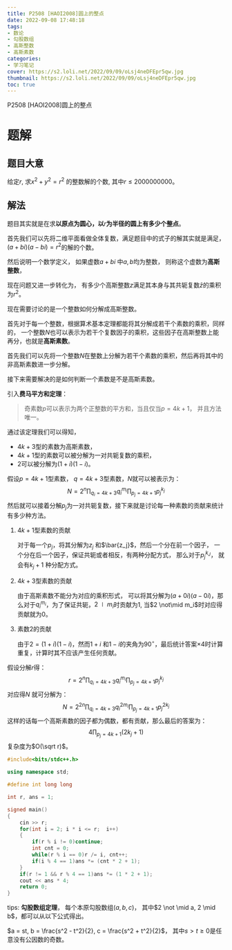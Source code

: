 ```yaml
---
title: P2508 [HAOI2008]圆上的整点
date: 2022-09-08 17:48:18
tags:
- 数论
- 勾股数组
- 高斯整数
- 高斯素数
categories:
- 学习笔记
cover: https://s2.loli.net/2022/09/09/oLsj4neDFEpr5qw.jpg
thumbnail: https://s2.loli.net/2022/09/09/oLsj4neDFEpr5qw.jpg
toc: true
---
```



P2508 [HAOI2008]圆上的整点


<!-- more -->

# 题解

## 题目大意

给定$r$, 求$x^2 + y^2 = r^2$ 的整数解的个数, 其中$r \le 2000000000$。

## 解法

题目其实就是在求**以原点为圆心，以**$r$**为半径的圆上有多少个整点**。

首先我们可以先将二维平面看做全体复数，满足题目中的式子的解其实就是满足，$(a + bi)(a - bi) = r^2$的解的个数。

然后说明一个数学定义， 如果虚数$a + bi$ 中$a, b$均为整数， 则称这个虚数为**高斯整数**，

现在问题又进一步转化为， 有多少个高斯整数$z$满足其本身与其共轭复数$\bar{z}$的乘积为$r ^ 2$。

现在需要讨论的是一个整数如何分解成高斯整数。

首先对于每一个整数，根据算术基本定理都能将其分解成若干个素数的乘积，同样的， 一个整数$N$也可以表示为若干个复数因子的乘积，这些因子在高斯整数上能再分，也就是**高斯素数**。

首先我们可以先将一个整数$N$在整数上分解为若干个素数的乘积，然后再将其中的非高斯素数进一步分解。

接下来需要解决的是如何判断一个素数是不是高斯素数。

引入**费马平方和定理**：

> 奇素数$p$可以表示为两个正整数的平方和，当且仅当$p = 4 k + 1$， 并且方法唯一。

通过该定理我们可以得知，

- $4k + 3$型的素数为高斯素数，
- $4k + 1$型的素数可以被分解为一对共轭复数的乘积，
- $2$可以被分解为$(1 + i) (1 - i)$。

假设$p = 4k + 1$型素数， $q = 4k + 3$型素数，$N$就可以被表示为：
$$
N = 2^n \prod _ {q_i = 4k + 3}q_i ^ {m_i} \prod _{p _j = 4 k + 1} p_j ^{k_j}
$$
然后就可以接着分解$p _j$为一对共轭复数，接下来就是讨论每一种素数的贡献来统计有多少种方法。

1. $4k + 1$型素数的贡献

   对于每一个$p_j$，将其分解为$z_j$ 和$\bar{z_j}$，然后一个分在前一个因子， 一个分在后一个因子，保证共轭或者相反，有两种分配方式， 那么对于$p_j ^ {k _J}$， 就会有$k_j + 1$ 种分配方式。

2. $4k + 3$型素数的贡献

   由于高斯素数不能分为对应的乘积形式， 可以将其分解为$(a+0i)(a-0i)$，那么对于$q_i^{m_i}$，为了保证共轭，$2 \mid m_i$时贡献为$1$, 当$2 \not\mid m_i$时对应得贡献就为$0$。

3. 素数$2$的贡献

   由于$2 = (1 + i) (1 - i)$，然而$1 + i$ 和$1-i$的夹角为$90^\circ$，最后统计答案$\times 4$时计算重复，计算时其不应该产生任何贡献。

假设分解$r$得：
$$
r = 2 ^ n \prod _{q_i = 4k + 3}q_i ^ {m _ i} \prod _{p _ j  = 4k + 1} p_j ^ {k _j}
$$
对应得$N$ 就可分解为：
$$
N = 2 ^ {2n} \prod _{q_i = 4k + 3}q_i ^ {2m _ i} \prod _{p _ j  = 4k + 1} p_j ^ {2k _j}
$$
这样的话每一个高斯素数的因子都为偶数，都有贡献，那么最后的答案为：
$$
4 \prod_{p _j =4k + 1 } (2 k_j + 1)
$$
复杂度为$O(\sqrt r)$。



~~~c++
#include<bits/stdc++.h>

using namespace std;

#define int long long

int r, ans = 1;

signed main()
{
    cin >> r;
    for(int i = 2; i * i <= r;  i++)
    {
        if(r % i != 0)continue;
        int cnt = 0;
        while(r % i == 0)r /= i, cnt++;
        if(i % 4 == 1)ans *= (cnt * 2 + 1);
    }
    if(r != 1 && r % 4 == 1)ans *= (1 * 2 + 1);
    cout << ans * 4;
    return 0;
}
~~~




tips: **勾股数组定理**， 每个本原勾股数组$(a, b, c)$， 其中$2 \not \mid a, 2 \mid  b$，都可以从以下公式得出。

$a = st, b = \frac{s^2 - t^2}{2}, c = \frac{s^2 + t^2}{2}$， 其中$s > t \ge 0$是任意没有公因数的奇数。
